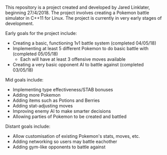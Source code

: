 This repository is a project created and developed by Jared Linklater, beginning 27/4/2018. The project involves creating a Pokemon battle simulator in C++11 for Linux. The project is currently in very early stages of development.

Early goals for the project include:
- Creating a basic, functioning 1v1 battle system	(completed 04/05/18)
- Implementing at least 5 different Pokemon to do basic battle with	(completed 05/05/18)
	- Each will have at least 3 offensive moves available
- Creating a very basic opponent AI to battle against	(completed 03/05/18)

Mid goals include:
- Implementing type effectiveness/STAB bonuses
- Adding more Pokemon
- Adding items such as Potions and Berries
- Adding stat-adjusting moves
- Improving enemy AI to make smarter decisions
- Allowing parties of Pokemon to be created and battled

Distant goals include:
- Allow customisation of existing Pokemon's stats, moves, etc.
- Adding networking so users may battle eachother
- Adding gym-like opponents to battle against
